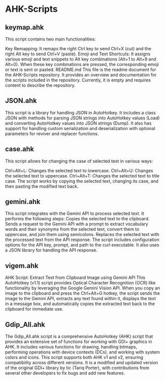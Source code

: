 # AHK-Scripts

## keymap.ahk
This script contains two main functionalities:

Key Remapping: It remaps the right Ctrl key to send Ctrl+X (cut) and the right Alt key to send Ctrl+V (paste).
Emoji and Text Shortcuts: It assigns various emoji and text snippets to Alt key combinations (Alt+1 to Alt+9 and Alt+0). When these key combinations are pressed, the corresponding emoji or text is sent or pasted.
README.md
This file is the readme document for the AHK-Scripts repository. It provides an overview and documentation for the scripts included in the repository. Currently, it is empty and requires content to describe the repository.

## JSON.ahk
This script is a library for handling JSON in AutoHotkey. It includes a class JSON with methods for parsing JSON strings into AutoHotkey values (Load) and converting AutoHotkey values into JSON strings (Dump). It also has support for handling custom serialization and deserialization with optional parameters for reviver and replacer functions.

## case.ahk
This script allows for changing the case of selected text in various ways:

Ctrl+Alt+L: Changes the selected text to lowercase.
Ctrl+Alt+U: Changes the selected text to uppercase.
Ctrl+Alt+T: Changes the selected text to title case. The script works by copying the selected text, changing its case, and then pasting the modified text back.

## gemini.ahk
This script integrates with the Gemini API to process selected text. It performs the following steps:
Copies the selected text to the clipboard.
Sends a request to the Gemini API with a prompt to extract vocabulary words and their synonyms from the selected text, convert them to uppercase, and join them using semicolons.
Replaces the selected text with the processed text from the API response. The script includes configuration options for the API key, prompt, and path to the curl executable. It also uses a JSON library for handling the API response.

## vigem.ahk
AHK Script: Extract Text from Clipboard Image using Gemini API
This AutoHotkey (v1.1) script provides Optical Character Recognition (OCR) like functionality by leveraging the Google Gemini Vision API. When you copy an image to the clipboard and press the Ctrl+Alt+G hotkey, the script sends the image to the Gemini API, extracts any text found within it, displays the text in a message box, and automatically copies the extracted text back to the clipboard for immediate use.

## Gdip_All.ahk
The Gdip_All.ahk script is a comprehensive AutoHotkey (AHK) script that provides an extensive set of functions for working with GDI+ graphics in AHK. It includes various functions for drawing, handling bitmaps, performing operations with device contexts (DCs), and working with system colors and icons. This script supports both AHK v1 and v2, ensuring compatibility across different versions. It is a modified and updated version of the original GDI+ library by tic (Tariq Porter), with contributions from several other developers to fix bugs and add new features.
